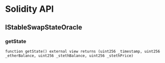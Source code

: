 # Solidity API

## IStableSwapStateOracle

### getState

```solidity
function getState() external view returns (uint256 _timestamp, uint256 _etherBalance, uint256 _stethBalance, uint256 _stethPrice)
```

